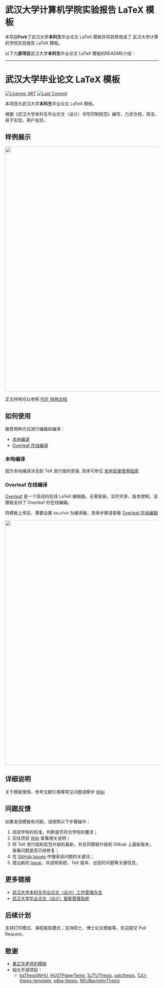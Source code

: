 # 武汉大学计算机学院实验报告 LaTeX 模板

本项目**Fork**了武汉大学**本科生**毕业论文 LaTeX 模板并将其修改成了
武汉大学计算机学院实验报告 LaTeX 模板。

以下为**原项目**武汉大学**本科生**毕业论文 LaTeX 模板的README介绍：

---

# 武汉大学毕业论文 LaTeX 模板

[![License: MIT](https://img.shields.io/badge/License-MIT-yellow.svg)](https://opensource.org/licenses/MIT)
[![Last Commit](https://img.shields.io/github/last-commit/mtobeiyf/whu-thesis.svg)](https://github.com/mtobeiyf/whu-thesis/commits/)

本项目为武汉大学**本科生**毕业论文 LaTeX 模板。

根据《武汉大学本科生毕业论文（设计）书写印制规范》编写，力求合规，简洁，易于实现，用户友好。

## 样例展示

<p align="center">
  <img src="https://user-images.githubusercontent.com/5097752/55679059-f250d300-5936-11e9-8dfe-937a64a0c6bf.png" width="800px">
</p>

正文样例可以参照 [PDF 样例文档](https://github.com/mtobeiyf/whu-thesis/files/3076143/main.pdf)

## 如何使用

推荐两种方式进行编辑和编译：

* [本地编译](#本地编译)
* [Overleaf 在线编译](#overleaf-在线编译)

### 本地编译

因为本地编译涉及到 TeX 发行版的安装, 具体可参见 [本地安装使用指南](https://github.com/mtobeiyf/whu-thesis/wiki/%E6%9C%AC%E5%9C%B0%E5%AE%89%E8%A3%85%E4%B8%8E%E7%BC%96%E8%AF%91)

### Overleaf 在线编译

[Overleaf](https://www.overleaf.com/) 是一个简洁的在线 LaTeX 编辑器。无需安装，实时共享，版本控制。该模板支持了 Overleaf 的在线编辑。

将模板上传后，需要设置 `XeLaTeX` 为编译器，具体步骤请查看 [Overleaf 在线编辑](https://github.com/mtobeiyf/whu-thesis/wiki/Overleaf-%E5%9C%A8%E7%BA%BF%E7%BC%96%E8%BE%91)

<p align="center">
  <img src="https://user-images.githubusercontent.com/5097752/55882483-319d4f00-5bd7-11e9-86ff-687106144e16.png" width="800px">
</p>

## 详细说明

关于模板使用、参考文献引用等常见问题请移步 [Wiki](https://github.com/mtobeiyf/whu-thesis/wiki)

## 问题反馈

如果发现模板有问题，请按照以下步骤操作：

1. 阅读学校的标准，判断是否符合学校的要求；
2. 前往项目 [Wiki](https://github.com/mtobeiyf/whu-thesis/wiki) 查看相关说明；
3. 将 TeX 发行版和宏包升级到最新，并且将模板升级到 Github 上最新版本， 查看问题是否已经修复；
4. 在 [GitHub Issues](https://github.com/mtobeiyf/whu-thesis/issues) 中搜索该问题的关键词；
5. 提出新的 [Issue](https://github.com/mtobeiyf/whu-thesis/issues)，并说明系统、TeX 版本、出现的问题等关键信息。

## 更多链接

* [武汉大学本科生毕业论文（设计）工作管理办法](http://ugs.whu.edu.cn/info/1049/1935.htm)
* [武汉大学毕业论文（设计）智能管理系统](http://210.42.121.231/bysj/)

## 后续计划

支持打印模式、课程报告模式；支持硕士、博士论文模板等。欢迎提交 Pull Request。

## 致谢

* [黄正华老师的模板](http://aff.whu.edu.cn/huangzh/)
* 相关开源项目：
  * [bsThesisWHU](https://github.com/csarron/bsThesisWHU), [HUSTPaperTemp](https://github.com/skinaze/HUSTPaperTemp), [SJTUThesis](https://github.com/sjtug/SJTUThesis), [ustcthesis](https://github.com/ustctug/ustcthesis), [TJU-thesis-template](https://github.com/liangzhenduo0608/TJU-thesis-template), [xdba-thesis](https://github.com/xdlinux/xdba-thesis), [NEUBachelorThesis](https://github.com/tzaiyang/NEUBachelorThesis)
